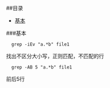 ##<a name="index">目录
* [基本](#基本)


###<a name="基本">基本
```
  grep -iEv "a.*b" file1
```
找出不区分大小写，正则匹配，不匹配的行

```
  grep -AB 5 "a.*b" file1
```
前后5行
